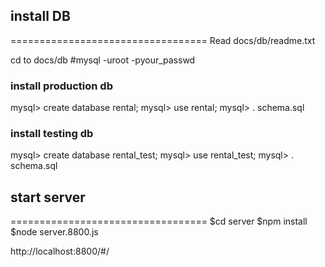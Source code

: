 ## install DB
==================================
Read docs/db/readme.txt

cd to docs/db
#mysql -uroot -pyour_passwd

### install production db
mysql> create database rental;
mysql> use rental;
mysql> \. schema.sql

### install testing db
mysql> create database rental_test;
mysql> use rental_test;
mysql> \. schema.sql

## start server
==================================
$cd server
$npm install
$node server.8800.js

http://localhost:8800/#/


